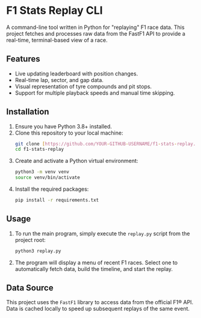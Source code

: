 # F1 Stats Replay CLI

A command-line tool written in Python for "replaying" F1 race data. This project fetches and processes raw data from the FastF1 API to provide a real-time, terminal-based view of a race.

## Features

* Live updating leaderboard with position changes.
* Real-time lap, sector, and gap data.
* Visual representation of tyre compounds and pit stops.
* Support for multiple playback speeds and manual time skipping.

## Installation

1.  Ensure you have Python 3.8+ installed.
2.  Clone this repository to your local machine:
    ```bash
    git clone [https://github.com/YOUR-GITHUB-USERNAME/f1-stats-replay.git](https://github.com/YOUR-GITHUB-USERNAME/f1-stats-replay.git)
    cd f1-stats-replay
    ```
3.  Create and activate a Python virtual environment:
    ```bash
    python3 -m venv venv
    source venv/bin/activate
    ```
4.  Install the required packages:
    ```bash
    pip install -r requirements.txt
    ```

## Usage

1.  To run the main program, simply execute the `replay.py` script from the project root:
    ```bash
    python3 replay.py
    ```
2.  The program will display a menu of recent F1 races. Select one to automatically fetch data, build the timeline, and start the replay.

## Data Source

This project uses the `FastF1` library to access data from the official F1® API. Data is cached locally to speed up subsequent replays of the same event.
